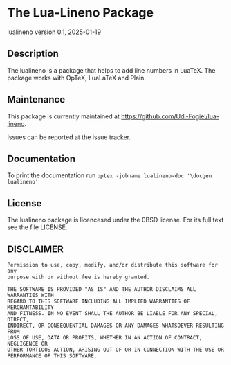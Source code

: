 # The Lua-Lineno Package
lualineno version 0.1, 2025-01-19

## Description
The lualineno is a package that helps to add line numbers in LuaTeX.
The package works with OpTeX, LuaLaTeX and Plain.

## Maintenance
This package is currently maintained at https://github.com/Udi-Fogiel/lua-lineno.

Issues can be reported at the issue tracker.

## Documentation
To print the documentation run `optex -jobname lualineno-doc '\docgen lualineno'`

## License
The lualineno package is licencesed under the 0BSD license.
For its full text see the file LICENSE.

## DISCLAIMER

    Permission to use, copy, modify, and/or distribute this software for any
    purpose with or without fee is hereby granted.

    THE SOFTWARE IS PROVIDED "AS IS" AND THE AUTHOR DISCLAIMS ALL WARRANTIES WITH
    REGARD TO THIS SOFTWARE INCLUDING ALL IMPLIED WARRANTIES OF MERCHANTABILITY
    AND FITNESS. IN NO EVENT SHALL THE AUTHOR BE LIABLE FOR ANY SPECIAL, DIRECT,
    INDIRECT, OR CONSEQUENTIAL DAMAGES OR ANY DAMAGES WHATSOEVER RESULTING FROM
    LOSS OF USE, DATA OR PROFITS, WHETHER IN AN ACTION OF CONTRACT, NEGLIGENCE OR
    OTHER TORTIOUS ACTION, ARISING OUT OF OR IN CONNECTION WITH THE USE OR
    PERFORMANCE OF THIS SOFTWARE.
